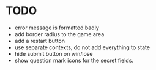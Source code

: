 # TODO

* error message is formatted badly
* add border radius to the game area
* add a restart button
* use separate contexts, do not add everything to state
* hide submit button on win/lose
* show question mark icons for the secret fields.